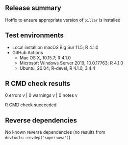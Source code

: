## Release summary

Hotfix to ensure appropriate version of `pillar` is installed


## Test environments

- Local install on macOS Big Sur 11.5; R 4.1.0
- GitHub Actions
  * Mac OS X, 10.15.7; R 4.1.0
  * Microsoft Windows Server 2019, 10.0.17763; R 4.1.0
  * Ubuntu, 20.04; R-devel, R 4.1.0, 3.4.4


## R CMD check results

0 errors v | 0 warnings v | 0 notes v

R CMD check succeeded


## Reverse dependencies

No known reverse dependencies (no results from `devtools::revdep('supernova')`)
